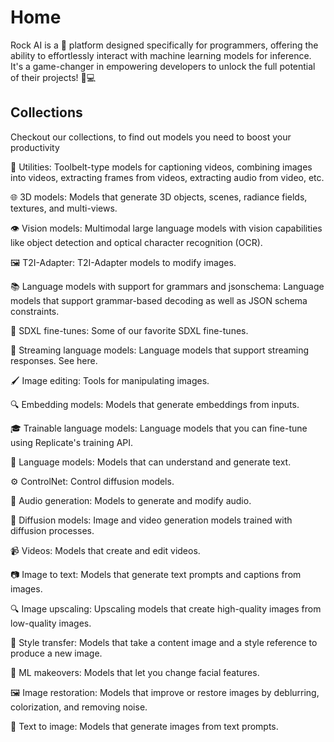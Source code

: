 # Home

Rock AI is a 🚀 platform designed specifically for programmers, offering the ability to effortlessly interact with machine learning models for inference. It's a game-changer in empowering developers to unlock the full potential of their projects! 🤖💻

## Collections

Checkout our collections, to find out models you need to boost your productivity

🔧 Utilities: Toolbelt-type models for captioning videos, combining images into videos, extracting frames from videos, extracting audio from video, etc.

🌐 3D models: Models that generate 3D objects, scenes, radiance fields, textures, and multi-views.

👁️ Vision models: Multimodal large language models with vision capabilities like object detection and optical character recognition (OCR).

🖼️ T2I-Adapter: T2I-Adapter models to modify images.

📚 Language models with support for grammars and jsonschema: Language models that support grammar-based decoding as well as JSON schema constraints.

🎨 SDXL fine-tunes: Some of our favorite SDXL fine-tunes.

🌊 Streaming language models: Language models that support streaming responses. See here.

🖌️ Image editing: Tools for manipulating images.

🔍 Embedding models: Models that generate embeddings from inputs.

🎓 Trainable language models: Language models that you can fine-tune using Replicate's training API.

📝 Language models: Models that can understand and generate text.

⚙️ ControlNet: Control diffusion models.

🎵 Audio generation: Models to generate and modify audio.

🌅 Diffusion models: Image and video generation models trained with diffusion processes.

📹 Videos: Models that create and edit videos.

📷 Image to text: Models that generate text prompts and captions from images.

🔍 Image upscaling: Upscaling models that create high-quality images from low-quality images.

🎨 Style transfer: Models that take a content image and a style reference to produce a new image.

💄 ML makeovers: Models that let you change facial features.

🖼️ Image restoration: Models that improve or restore images by deblurring, colorization, and removing noise.

📝 Text to image: Models that generate images from text prompts.
